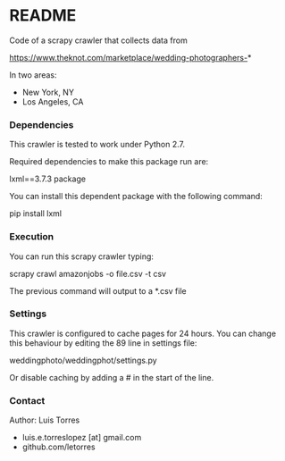 # README #

Code of a scrapy crawler that collects data from

https://www.theknot.com/marketplace/wedding-photographers-*

In two areas:

- New York, NY
- Los Angeles, CA

### Dependencies ###

This crawler is tested to work under Python 2.7.

Required dependencies to make this package run are:

lxml==3.7.3 package

You can install this dependent package with the following command:

pip install lxml

### Execution ###

You can run this scrapy crawler typing:

scrapy crawl amazonjobs -o file.csv -t csv

The previous command will output to a *.csv file

### Settings ###

This crawler is configured to cache pages for 24 hours. You can change
this behaviour by editing the 89 line in settings file:

weddingphoto/weddingphot/settings.py

Or disable caching by adding a # in the start of the line.

### Contact ###

Author: Luis Torres

* luis.e.torreslopez [at] gmail.com
* github.com/letorres
